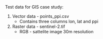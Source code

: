 Test data for GIS case study:
1. Vector data - points_ppi.csv
   - Contains three columns lon, lat and ppi 
2. Raster data - sentinel-2.tif
   - RGB - sattelite image 30m resolution
